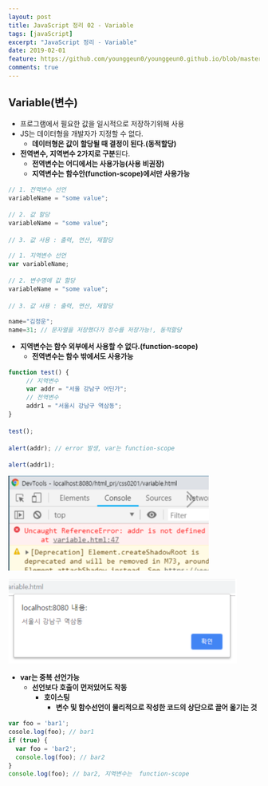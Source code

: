 ```yaml
---
layout: post
title: JavaScript 정리 02 - Variable
tags: [javaScript]
excerpt: "JavaScript 정리 - Variable"
date: 2019-02-01
feature: https://github.com/younggeun0/younggeun0.github.io/blob/master/_posts/img/Web/html5.jpg?raw=true
comments: true
---
```

 
## Variable(변수)

* 프로그램에서 필요한 값을 일시적으로 저장하기위해 사용
* JS는 데이터형을 개발자가 지정할 수 없다.
     * **데이터형은 값이 할당될 때 결정이 된다.(동적할당)**
* **전역변수, 지역변수 2가지로 구분**된다.
     * **전역변수는 어디에서는 사용가능(사용 비권장)**
     * **지역변수는 함수안(function-scope)에서만 사용가능**

```javascript
// 1. 전역변수 선언
variableName = "some value";

// 2. 값 할당
variableName = "some value";

// 3. 값 사용 : 출력, 연산, 재할당
```

```javascript
// 1. 지역변수 선언
var variableName;

// 2. 변수명에 값 할당
variableName = "some value"; 

// 3. 값 사용 : 출력, 연산, 재할당
```

```javascript
name="김정운";
name=31; // 문자열을 저장했다가 정수를 저장가능!, 동적할당
```


* **지역변수는 함수 외부에서 사용할 수 없다.(function-scope)**
     * **전역변수는 함수 밖에서도 사용가능**

```javascript
function test() {
     // 지역변수
     var addr = "서울 강남구 어딘가";
     // 전역변수
     addr1 = "서울시 강남구 역삼동";
}

test();

alert(addr); // error 발생, var는 function-scope

alert(addr1);
```

![01](https://github.com/younggeun0/younggeun0.github.io/blob/master/_posts/img/Web/JS/02/01.png?raw=true)

![02](https://github.com/younggeun0/younggeun0.github.io/blob/master/_posts/img/Web/JS/02/02.png?raw=true)


* **var는 중복 선언가능**
     * **선언보다 호출이 먼저있어도 작동**
          * **호이스팅**
               * **변수 및 함수선언이 물리적으로 작성한 코드의 상단으로 끌어 옮기는 것**

```javascript
var foo = 'bar1';
cosole.log(foo); // bar1
if (true) {
  var foo = 'bar2';
  console.log(foo); // bar2
}
console.log(foo); // bar2, 지역변수는  function-scope
```




